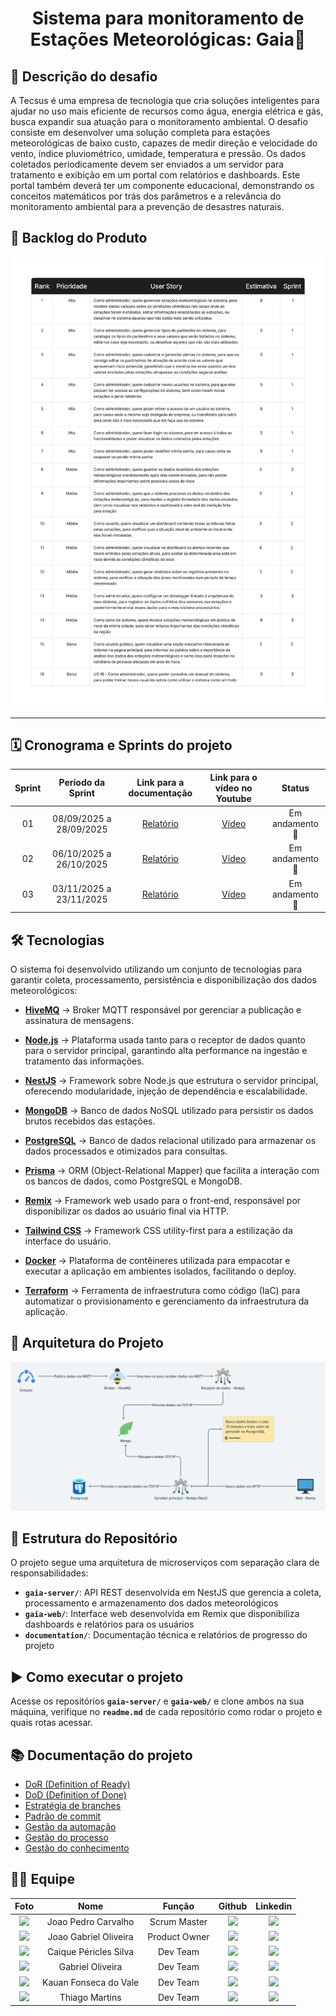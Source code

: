 <div align="center">
  <h1>Sistema para monitoramento de Estações Meteorológicas: Gaia🌿</h1>
</div>

## 🎯 Descrição do desafio

A Tecsus é uma empresa de tecnologia que cria soluções inteligentes para ajudar no uso mais eficiente de recursos como água, energia elétrica e gás, busca expandir sua atuação para o
monitoramento ambiental. O desafio consiste em desenvolver uma solução completa
para estações meteorológicas de baixo custo, capazes de medir direção e
velocidade do vento, índice pluviométrico, umidade, temperatura e pressão. Os
dados coletados periodicamente devem ser enviados a um servidor para tratamento
e exibição em um portal com relatórios e dashboards. Este portal também deverá
ter um componente educacional, demonstrando os conceitos matemáticos por trás
dos parâmetros e a relevância do monitoramento ambiental para a prevenção de
desastres naturais.

## 📖 Backlog do Produto

<img src="./media/backlog-gaia.png" />

---

## 🗓️ Cronograma e Sprints do projeto

| Sprint |    Período da Sprint    |                                       Link para a documentação                                       |             Link para o vídeo no Youtube             |     Status      |
| :----: | :---------------------: | :--------------------------------------------------------------------------------------------------: | :--------------------------------------------------: | :-------------: |
|   01   | 08/09/2025 a 28/09/2025 | [Relatório](https://github.com/CtrI-Alt-Del/gaia/blob/main/documentation/sprints/sprint-1-report.md) | [Vídeo](https://www.youtube.com/watch?v=jNQXAC9IVRw) | Em andamento 🚧 |
|   02   | 06/10/2025 a 26/10/2025 | [Relatório](https://github.com/CtrI-Alt-Del/gaia/blob/main/documentation/sprints/sprint-2-report.md) | [Vídeo](https://www.youtube.com/watch?v=jNQXAC9IVRw) | Em andamento 🚧 |
|   03   | 03/11/2025 a 23/11/2025 | [Relatório](https://github.com/CtrI-Alt-Del/gaia/blob/main/documentation/sprints/sprint-3-report.md) | [Vídeo](https://www.youtube.com/watch?v=jNQXAC9IVRw) | Em andamento 🚧 |

## 🛠️ Tecnologias

O sistema foi desenvolvido utilizando um conjunto de tecnologias para garantir
coleta, processamento, persistência e disponibilização dos dados meteorológicos:

- **[HiveMQ](https://www.hivemq.com/)** → Broker MQTT responsável por gerenciar
  a publicação e assinatura de mensagens.

- **[Node.js](https://nodejs.org/)** → Plataforma usada tanto para o receptor de
  dados quanto para o servidor principal, garantindo alta performance na
  ingestão e tratamento das informações.

- **[NestJS](https://nestjs.com/)** → Framework sobre Node.js que estrutura o
  servidor principal, oferecendo modularidade, injeção de dependência e
  escalabilidade.

- **[MongoDB](https://www.mongodb.com/)** → Banco de dados NoSQL utilizado para
  persistir os dados brutos recebidos das estações.

- **[PostgreSQL](https://www.postgresql.org/)** → Banco de dados relacional
  utilizado para armazenar os dados processados e otimizados para consultas.

- **[Prisma](https://www.prisma.io/)** → ORM (Object-Relational Mapper) que
  facilita a interação com os bancos de dados, como PostgreSQL e MongoDB.

- **[Remix](https://remix.run/)** → Framework web usado para o front-end,
  responsável por disponibilizar os dados ao usuário final via HTTP.

- **[Tailwind CSS](https://tailwindcss.com/)** → Framework CSS utility-first
  para a estilização da interface do usuário.

- **[Docker](https://www.docker.com/)** → Plataforma de contêineres utilizada
  para empacotar e executar a aplicação em ambientes isolados, facilitando o
  deploy.

- **[Terraform](https://www.terraform.io/)** → Ferramenta de infraestrutura como
  código (IaC) para automatizar o provisionamento e gerenciamento da
  infraestrutura da aplicação.

## 🏢 Arquitetura do Projeto

<img src="./media/archtecture.png" />

## 📁 Estrutura do Repositório

O projeto segue uma arquitetura de microserviços com separação clara de
responsabilidades:

- **`gaia-server/`**: API REST desenvolvida em NestJS que gerencia a coleta,
  processamento e armazenamento dos dados meteorológicos
- **`gaia-web/`**: Interface web desenvolvida em Remix que disponibiliza
  dashboards e relatórios para os usuários
- **`documentation/`**: Documentação técnica e relatórios de progresso do
  projeto

## ▶️ Como executar o projeto

Acesse os repositórios **`gaia-server/`** e **`gaia-web/`** e clone ambos na sua máquina, verifique no **`readme.md`** de cada repositório como rodar o projeto e quais rotas acessar.

## 📚 Documentação do projeto

- [DoR (Definition of Ready)](https://github.com/CtrI-Alt-Del/gaia/blob/main/documentation/dor.md)
- [DoD (Definition of Done)](https://github.com/CtrI-Alt-Del/gaia/blob/main/documentation/dod.md)
- [Estratégia de branches](https://github.com/CtrI-Alt-Del/gaia/blob/main/documentation/branch-stragery.md)
- [Padrão de commit](https://github.com/CtrI-Alt-Del/gaia/blob/main/documentation/commit-pattern.md)
- [Gestão da automação](https://github.com/CtrI-Alt-Del/gaia/blob/main/documentation/gestao-da-automação.md)
- [Gestão do processo](https://github.com/CtrI-Alt-Del/gaia/blob/main/documentation/gestao-do-processo.md)
- [Gestão do conhecimento](https://github.com/CtrI-Alt-Del/gaia/blob/main/documentation/gestao-do-conhecimento.md)

## 👷🏻 Equipe

|                                    Foto                                    |          Nome           |    Função     |                                                                            Github                                                                            |                                                                                              Linkedin                                                                                               |
| :------------------------------------------------------------------------: | :---------------------: | :-----------: | :----------------------------------------------------------------------------------------------------------------------------------------------------------: | :-------------------------------------------------------------------------------------------------------------------------------------------------------------------------------------------------: |
|      <img src="https://github.com/JohnPetros.png?size=50" width="50">      |   Joao Pedro Carvalho   | Scrum Master  |      <a href="https://github.com/JohnPetros"><img src="https://img.shields.io/badge/GitHub-100000?style=for-the-badge&logo=github&logoColor=white"></a>      | <a href="https://www.linkedin.com/in/jo%C3%A3o-pedro-carvalho-dos-santos-42a0ab222/"><img src="https://img.shields.io/badge/LinkedIn-0077B5?style=for-the-badge&logo=linkedin&logoColor=white"></a> |
|  <img src="https://github.com/JoaoGabrielGarcia.png?size=50" width="50">   |  Joao Gabriel Oliveira  | Product Owner |  <a href="https://github.com/JoaoGabrielGarcia"><img src="https://img.shields.io/badge/GitHub-100000?style=for-the-badge&logo=github&logoColor=white"></a>   |  <a href="https://www.linkedin.com/in/jo%C3%A3o-gabriel-oliveira-garcia-b2563a22a/"><img src="https://img.shields.io/badge/LinkedIn-0077B5?style=for-the-badge&logo=linkedin&logoColor=white"></a>  |
| <img src="https://github.com/PasteldePaodeCoxinha.png?size=50" width="50"> |  Caique Péricles Silva  |   Dev Team    | <a href="https://github.com/PasteldePaodeCoxinha"><img src="https://img.shields.io/badge/GitHub-100000?style=for-the-badge&logo=github&logoColor=white"></a> |               <a href="https://www.linkedin.com/in/caiquepastelsilva"><img src="https://img.shields.io/badge/LinkedIn-0077B5?style=for-the-badge&logo=linkedin&logoColor=white"></a>                |
|       <img src="https://github.com/Tico1606.png?size=50" width="50">       |    Gabriel Oliveira     |  Dev Team   |       <a href="https://github.com/Tico1606"><img src="https://img.shields.io/badge/GitHub-100000?style=for-the-badge&logo=github&logoColor=white"></a>       |          <a href="https://www.linkedin.com/in/gabriel-oliveira-884ba5282/"><img src="https://img.shields.io/badge/LinkedIn-0077B5?style=for-the-badge&logo=linkedin&logoColor=white"></a>           |
|        <img src="https://github.com/kaufon.png?size=50" width="50">        |  Kauan Fonseca do Vale  |   Dev Team    |        <a href="https://github.com/kaufon"><img src="https://img.shields.io/badge/GitHub-100000?style=for-the-badge&logo=github&logoColor=white"></a>        |            <a href="https://www.linkedin.com/in/kauan-fonseca-b62188300/"><img src="https://img.shields.io/badge/LinkedIn-0077B5?style=for-the-badge&logo=linkedin&logoColor=white"></a>            |
|        <img src="https://github.com/0thigs.png?size=50" width="50">        |     Thiago Martins      |   Dev Team    |        <a href="https://github.com/0thigs"><img src="https://img.shields.io/badge/GitHub-100000?style=for-the-badge&logo=github&logoColor=white"></a>        |            <a href="https://www.linkedin.com/in/desenvolvedor-frontend/"><img src="https://img.shields.io/badge/LinkedIn-0077B5?style=for-the-badge&logo=linkedin&logoColor=white"></a>             |
